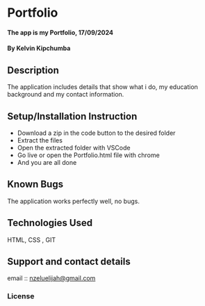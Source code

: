 # Portfolio
#### The app is my Portfolio, 17/09/2024
#### **By Kelvin Kipchumba**
## Description
The application includes details that show what i do, my education background and my contact information.

## Setup/Installation Instruction
* Download a zip in the code button to the desired folder
* Extract the files
* Open the extracted folder with VSCode
* Go live or open the Portfolio.html file with chrome
* And you are all done

## Known Bugs
The application works perfectly well, no bugs.

## Technologies Used
HTML, CSS , GIT

## Support and contact details
email :: nzeluelijah@gmail.com

### License

